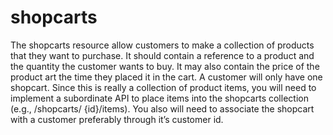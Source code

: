 # shopcarts
The shopcarts resource allow customers to make a collection of products that they want to purchase. It should contain a reference to a product and the quantity the customer wants to buy. It may also contain the price of the product art the time they placed it in the cart. A customer will only have one shopcart. Since this is really a collection of product items, you will need to implement a subordinate API to place items into the shopcarts collection (e.g., /shopcarts/ {id}/items). You also will need to associate the shopcart with a customer preferably through it’s customer id.
